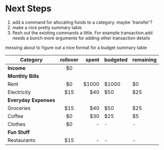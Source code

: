 # Next Steps
1. add a command for allocating funds to a category. maybe 'transfer'?
2. make a nice pretty summary table
3. flesh out the existing commands a little. For example transaction.add needs a bunch more arguments for adding other transaction details

messing about to figure out a nice format for a budget summary table

| Category      | rollover         | spent | budgeted | remaining |
| ------------- |:-------------:| -----:| --- | --- |
| **Income** | $0 |
| **Monthly Bills**     | | |
| Rent     | $0     |   $1000 | $1000 | $0
| Electricity | $15     |    $40 | $50 | $25
| **Everyday Expenses**    | | | |  
| Groceries | $15     |    $40 | $50 | $25
| Coffee    | $0     |   $30 | $25 | $5
| Clothes   | $0     |   - | - | -
| **Fun Stuff**    | | | |  
| Restaurants | $15     |  - | - | -

